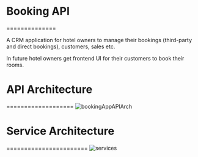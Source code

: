 # Booking API
==============

A CRM application for hotel owners to manage their bookings (third-party and direct bookings), customers, sales etc. 

In future hotel owners get frontend UI for their customers to book their rooms. 

# API Architecture
===================
![bookingAppAPIArch](https://user-images.githubusercontent.com/1589511/222962881-70cd206e-102e-41e8-bc85-97fe495af4d8.jpg)


# Service Architecture
=======================
![services](https://user-images.githubusercontent.com/1589511/222962896-30862312-a5f1-4fea-a722-cd1084426c9b.jpg)

